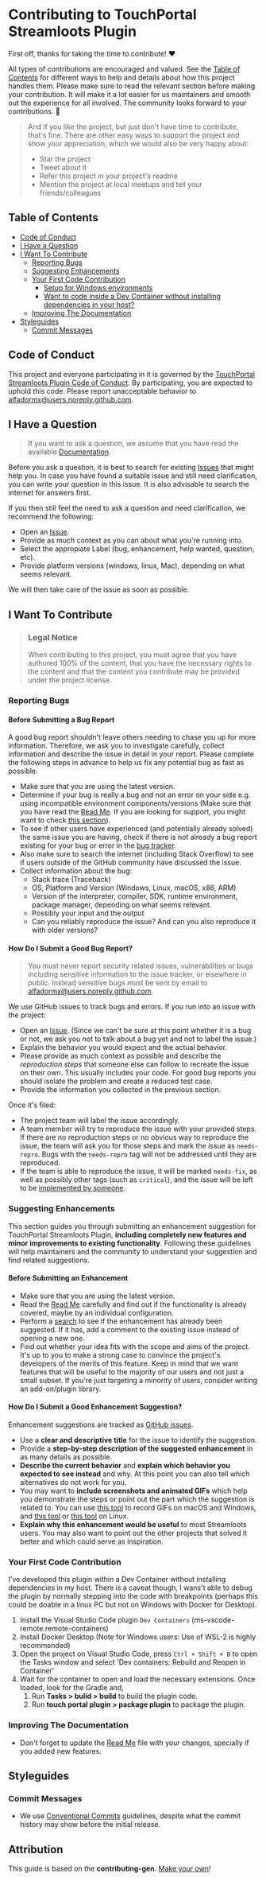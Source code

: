 <!-- omit in toc -->
# Contributing to TouchPortal Streamloots Plugin

First off, thanks for taking the time to contribute! ❤️

All types of contributions are encouraged and valued. See the [Table of Contents](#table-of-contents) for different ways to help and details about how this project handles them. Please make sure to read the relevant section before making your contribution. It will make it a lot easier for us maintainers and smooth out the experience for all involved. The community looks forward to your contributions. 🎉

> And if you like the project, but just don't have time to contribute, that's fine. There are other easy ways to support the project and show your appreciation, which we would also be very happy about:
> - Star the project
> - Tweet about it
> - Refer this project in your project's readme
> - Mention the project at local meetups and tell your friends/colleagues

<!-- omit in toc -->
## Table of Contents

- [Code of Conduct](#code-of-conduct)
- [I Have a Question](#i-have-a-question)
- [I Want To Contribute](#i-want-to-contribute)
  - [Reporting Bugs](#reporting-bugs)
  - [Suggesting Enhancements](#suggesting-enhancements)
  - [Your First Code Contribution](#your-first-code-contribution)
    - [Setup for Windows environments](#setup-for-windows-environments)
    - [Want to code inside a Dev Container without installing dependencies in your host?](#want-to-code-inside-a-dev-container-without-installing-dependencies-in-your-host)
  - [Improving The Documentation](#improving-the-documentation)
- [Styleguides](#styleguides)
  - [Commit Messages](#commit-messages)


## Code of Conduct

This project and everyone participating in it is governed by the
[TouchPortal Streamloots Plugin Code of Conduct](https://github.com/alfadormx/touchportal.plugin.streamloots/blob/master/CODE_OF_CONDUCT.md).
By participating, you are expected to uphold this code. Please report unacceptable behavior
to <alfadormx@users.noreply.github.com>.


## I Have a Question

> If you want to ask a question, we assume that you have read the available [Documentation]().

Before you ask a question, it is best to search for existing [Issues](https://github.com/alfadormx/touchportal.plugin.streamloots/issues) that might help you. In case you have found a suitable issue and still need clarification, you can write your question in this issue. It is also advisable to search the internet for answers first.

If you then still feel the need to ask a question and need clarification, we recommend the following:

- Open an [Issue](https://github.com/alfadormx/touchportal.plugin.streamloots/issues/new).
- Provide as much context as you can about what you're running into.
- Select the appropiate Label (bug, enhancement, help wanted, question, etc).
- Provide platform versions (windows, linux, Mac), depending on what seems relevant.

We will then take care of the issue as soon as possible.


## I Want To Contribute

> ### Legal Notice <!-- omit in toc -->
> When contributing to this project, you must agree that you have authored 100% of the content, that you have the necessary rights to the content and that the content you contribute may be provided under the project license.

### Reporting Bugs

<!-- omit in toc -->
#### Before Submitting a Bug Report

A good bug report shouldn't leave others needing to chase you up for more information. Therefore, we ask you to investigate carefully, collect information and describe the issue in detail in your report. Please complete the following steps in advance to help us fix any potential bug as fast as possible.

- Make sure that you are using the latest version.
- Determine if your bug is really a bug and not an error on your side e.g. using incompatible environment components/versions (Make sure that you have read the [Read Me](https://github.com/alfadormx/touchportal.plugin.streamloots). If you are looking for support, you might want to check [this section](#i-have-a-question)).
- To see if other users have experienced (and potentially already solved) the same issue you are having, check if there is not already a bug report existing for your bug or error in the [bug tracker](https://github.com/alfadormx/touchportal.plugin.streamlootsissues?q=label%3Abug).
- Also make sure to search the internet (including Stack Overflow) to see if users outside of the GitHub community have discussed the issue.
- Collect information about the bug:
  - Stack trace (Traceback)
  - OS, Platform and Version (Windows, Linux, macOS, x86, ARM)
  - Version of the interpreter, compiler, SDK, runtime environment, package manager, depending on what seems relevant.
  - Possibly your input and the output
  - Can you reliably reproduce the issue? And can you also reproduce it with older versions?

<!-- omit in toc -->
#### How Do I Submit a Good Bug Report?

> You must never report security related issues, vulnerabilities or bugs including sensitive information to the issue tracker, or elsewhere in public. Instead sensitive bugs must be sent by email to <alfadormx@users.noreply.github.com>.
<!-- You may add a PGP key to allow the messages to be sent encrypted as well. -->

We use GitHub issues to track bugs and errors. If you run into an issue with the project:

- Open an [Issue](https://github.com/alfadormx/touchportal.plugin.streamloots/issues/new). (Since we can't be sure at this point whether it is a bug or not, we ask you not to talk about a bug yet and not to label the issue.)
- Explain the behavior you would expect and the actual behavior.
- Please provide as much context as possible and describe the *reproduction steps* that someone else can follow to recreate the issue on their own. This usually includes your code. For good bug reports you should isolate the problem and create a reduced test case.
- Provide the information you collected in the previous section.

Once it's filed:

- The project team will label the issue accordingly.
- A team member will try to reproduce the issue with your provided steps. If there are no reproduction steps or no obvious way to reproduce the issue, the team will ask you for those steps and mark the issue as `needs-repro`. Bugs with the `needs-repro` tag will not be addressed until they are reproduced.
- If the team is able to reproduce the issue, it will be marked `needs-fix`, as well as possibly other tags (such as `critical`), and the issue will be left to be [implemented by someone](#your-first-code-contribution).

<!-- You might want to create an issue template for bugs and errors that can be used as a guide and that defines the structure of the information to be included. If you do so, reference it here in the description. -->


### Suggesting Enhancements

This section guides you through submitting an enhancement suggestion for TouchPortal Streamloots Plugin, **including completely new features and minor improvements to existing functionality**. Following these guidelines will help maintainers and the community to understand your suggestion and find related suggestions.

<!-- omit in toc -->
#### Before Submitting an Enhancement

- Make sure that you are using the latest version.
- Read the [Read Me](https://github.com/alfadormx/touchportal.plugin.streamloots) carefully and find out if the functionality is already covered, maybe by an individual configuration.
- Perform a [search](https://github.com/alfadormx/touchportal.plugin.streamloots/issues) to see if the enhancement has already been suggested. If it has, add a comment to the existing issue instead of opening a new one.
- Find out whether your idea fits with the scope and aims of the project. It's up to you to make a strong case to convince the project's developers of the merits of this feature. Keep in mind that we want features that will be useful to the majority of our users and not just a small subset. If you're just targeting a minority of users, consider writing an add-on/plugin library.

<!-- omit in toc -->
#### How Do I Submit a Good Enhancement Suggestion?

Enhancement suggestions are tracked as [GitHub issues](https://github.com/alfadormx/touchportal.plugin.streamloots/issues).

- Use a **clear and descriptive title** for the issue to identify the suggestion.
- Provide a **step-by-step description of the suggested enhancement** in as many details as possible.
- **Describe the current behavior** and **explain which behavior you expected to see instead** and why. At this point you can also tell which alternatives do not work for you.
- You may want to **include screenshots and animated GIFs** which help you demonstrate the steps or point out the part which the suggestion is related to. You can use [this tool](https://www.cockos.com/licecap/) to record GIFs on macOS and Windows, and [this tool](https://github.com/colinkeenan/silentcast) or [this tool](https://github.com/GNOME/byzanz) on Linux. <!-- this should only be included if the project has a GUI -->
- **Explain why this enhancement would be useful** to most Streamloots users. You may also want to point out the other projects that solved it better and which could serve as inspiration.

### Your First Code Contribution

I've developed this plugin within a Dev Container without installing dependencies in my host. There is a caveat though, I wans't able to debug the plugin by normally stepping into the code with breakpoints (perhaps this could be doable in a linux PC but not on Windows with Docker for Desktop).

1. Install the Visual Studio Code plugin `Dev Containers` (ms-vscode-remote.remote-containers)
2. Install Docker Desktop (Note for Windows users: Use of WSL-2 is highly recommended)
3. Open the project on Visual Studio Code, press `Ctrl + Shift + B` to open the Tasks window and select 'Dev containers: Rebuild and Reopen in Container'
4. Wait for the container to open and load the necessary extensions. Once loaded, look for the Gradle and,
    1. Run **Tasks > bulid > build** to build the plugin code.
    2. Run **touch portal plugin > package plugin** to package the plugin.

### Improving The Documentation
- Don't forget to update the [Read Me](https://github.com/alfadormx/touchportal.plugin.streamloots) file with your changes, specially if you added new features.

## Styleguides
### Commit Messages
- We use [Conventional Commits](https://www.conventionalcommits.org/en/v1.0.0/) guidelines, despite what the commit history may show before the initial release.

<!-- omit in toc -->
## Attribution
This guide is based on the **contributing-gen**. [Make your own](https://github.com/bttger/contributing-gen)!